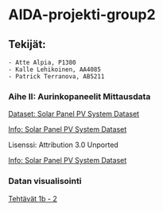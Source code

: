 # AIDA-projekti-group2

## Tekijät:
    - Atte Alpia, P1380
    - Kalle Lehikoinen, AA4085
    - Patrick Terranova, AB5211

### Aihe II: Aurinkopaneelit Mittausdata

[Dataset: Solar Panel PV System Dataset](https://www.kaggle.com/datasets/arnavsharmaas/solar-panel-pv-system-dataset)

[Info: Solar Panel PV System Dataset](https://emp.lbl.gov/tracking-the-sun)

Lisenssi: Attribution 3.0 Unported


[Info: Solar Panel PV System Dataset](https://emp.lbl.gov/tracking-the-sun)

### Datan visualisointi

[Tehtävät 1b - 2](https://gitlab.labranet.jamk.fi/P1380/aida-projekti-group2/-/blob/main/Solar-dataset-group2.ipynb)